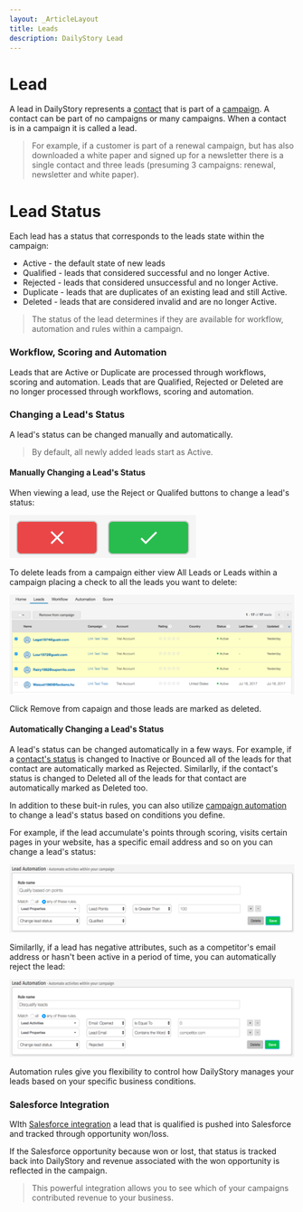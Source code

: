 ```yaml
---
layout: _ArticleLayout
title: Leads
description: DailyStory Lead
---
```

# Lead
A lead in DailyStory represents a [contact](/contacts) that is part of a [campaign](/campaigns). A contact can be part of no campaigns or many campaigns. When a contact is in a campaign it is called a lead.

> For example, if a customer is part of a renewal campaign, but has also downloaded a white paper and signed up for a newsletter there is a single contact and three leads (presuming 3 campaigns: renewal, newsletter and white paper).

# Lead Status
Each lead has a status that corresponds to the leads state within the campaign:

* Active - the default state of new leads
* Qualified - leads that considered successful and no longer Active.
* Rejected - leads that considered unsuccessful and no longer Active.
* Duplicate - leads that are duplicates of an existing lead and still Active.
* Deleted - leads that are considered invalid and are no longer Active.

> The status of the lead determines if they are available for workflow, automation and rules within a campaign.

### Workflow, Scoring and Automation
Leads that are Active or Duplicate are processed through workflows, scoring and automation. Leads that are Qualified, Rejected or Deleted are no longer processed through workflows, scoring and automation.

### Changing a Lead's Status
A lead's status can be changed manually and automatically.

> By default, all newly added leads start as Active.

#### Manually Changing a Lead's Status
When viewing a lead, use the Reject or Qualifed buttons to change a lead's status:
	
![Lead Buttons](/articles/leads/leads-01.png "Lead Buttons")

To delete leads from a campaign either view All Leads or Leads within a campaign placing a check to all the leads you want to delete:

![Lead Bulk Edit](/articles/leads/leads-02.png "Lead Bulk Edit")

Click Remove from capaign and those leads are marked as deleted.

#### Automatically Changing a Lead's Status
A lead's status can be changed automatically in a few ways. For example, if a [contact's status](/contacts) is changed to Inactive or Bounced all of the leads for that contact are automatically marked as Rejected. Similarlly, if the contact's status is changed to Deleted all of the leads for that contact are automatically marked as Deleted too.

In addition to these buit-in rules, you can also utilize [campaign automation](/campaigns) to change a lead's status based on conditions you define.

For example, if the lead accumulate's points through scoring, visits certain pages in your website, has a specific email address and so on you can change a lead's status:

![Automate Qualification](/articles/leads/leads-03.png "Automate Qualification")

Similarlly, if a lead has negative attributes, such as a competitor's email address or hasn't been active in a period of time, you can automatically reject the lead:
	
![Automate Disqualification](/articles/leads/leads-04.png "Automate Disqualification")

Automation rules give you flexibility to control how DailyStory manages your leads based on your specific business conditions.	

### Salesforce Integration
WIth [Salesforce integration](/integrations/salesforce) a lead that is qualified is pushed into Salesforce and tracked through opportunity won/loss. 

If the Salesforce opportunity because won or lost, that status is tracked back into DailyStory and revenue associated with the won opportunity is reflected in the campaign.

> This powerful integration allows you to see which of your campaigns contributed revenue to your business.